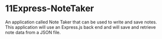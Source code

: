 # 11Express-NoteTaker
An application called Note Taker that can be used to write and save notes. This application will use an Express.js back end and will save and retrieve note data from a JSON file.

